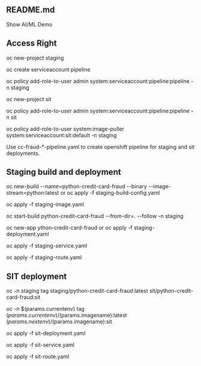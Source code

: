 ## README.md

Show AI/ML Demo
## Access Right
oc new-project staging

oc create serviceaccount pipeline

oc policy add-role-to-user admin system:serviceaccount:pipeline:pipeline -n staging

oc new-project sit

oc policy add-role-to-user admin system:serviceaccount:pipeline:pipeline -n sit

oc policy add-role-to-user system:image-puller system:serviceaccount:sit:default -n staging

Use cc-fraud-*-pipeline.yaml to create openshift pipeline for staging and sit deployments.

## Staging build and deployment
oc new-build --name=python-credit-card-fraud --binary --image-stream=python:latest or oc apply -f staging-build-config.yaml

oc apply -f staging-image.yaml

oc start-build python-credit-card-fraud --from-dir=. --follow -n staging

oc new-app ython-credit-card-fraud or oc apply -f staging-deployment.yaml

oc apply -f staging-service.yaml

oc apply -f staging-route.yaml

## SIT deployment 
oc -n staging tag staging/python-credit-card-fraud:latest sit/python-credit-card-fraud:sit

oc -n $(params.currentenv) tag $(params.currentenv)/$(params.imagename):latest $(params.nextenv)/$(params.imagename):sit

oc apply -f sit-deployment.yaml

oc apply -f sit-service.yaml

oc apply -f sit-route.yaml
